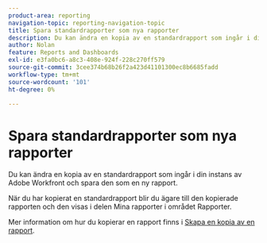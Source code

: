 ```yaml
---
product-area: reporting
navigation-topic: reporting-navigation-topic
title: Spara standardrapporter som nya rapporter
description: Du kan ändra en kopia av en standardrapport som ingår i din instans av Adobe Workfront och spara den som en ny rapport.
author: Nolan
feature: Reports and Dashboards
exl-id: e3fa0bc6-a8c3-408e-924f-228c270ff579
source-git-commit: 3cee374b68b26f2a423d41101300ec8b6685fadd
workflow-type: tm+mt
source-wordcount: '101'
ht-degree: 0%

---
```


# Spara standardrapporter som nya rapporter

<!-- Audited: 11/2024 -->

Du kan ändra en kopia av en standardrapport som ingår i din instans av Adobe Workfront och spara den som en ny rapport.

När du har kopierat en standardrapport blir du ägare till den kopierade rapporten och den visas i delen Mina rapporter i området Rapporter.

Mer information om hur du kopierar en rapport finns i [Skapa en kopia av en rapport](../../../reports-and-dashboards/reports/creating-and-managing-reports/create-copy-report.md).
